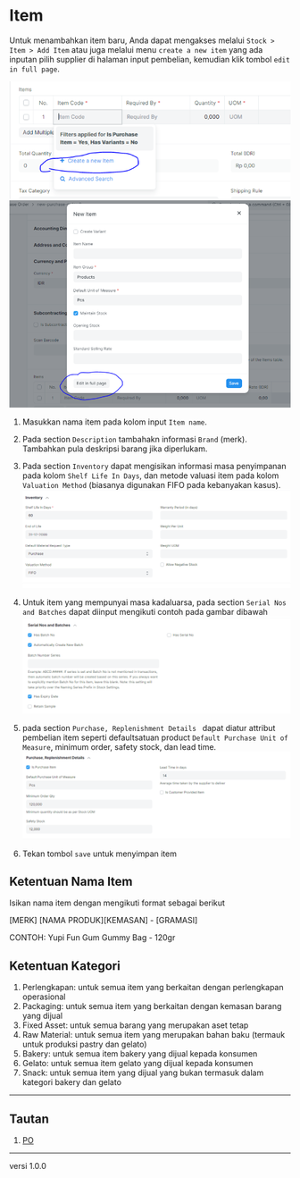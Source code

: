 # Item
Untuk menambahkan item baru, Anda dapat mengakses melalui `Stock > Item > Add Item` atau juga melalui menu `create a new item` yang ada inputan pilih supplier di halaman input pembelian, kemudian klik tombol `edit in full page`.

![](/assets/item1.PNG)
![](/assets/item2.PNG)

1. Masukkan nama item pada kolom input `Item name`.

2. Pada section `Description` tambahakn informasi `Brand` (merk). Tambahkan pula deskripsi barang jika diperlukam.

3. Pada section `Inventory` dapat mengisikan informasi masa penyimpanan pada kolom `Shelf Life In Days`, dan metode valuasi item pada kolom `Valuation Method` (biasanya digunakan FIFO pada kebanyakan kasus).
   ![](/assets/item5.PNG)

4. Untuk item yang mempunyai masa kadaluarsa, pada section `Serial Nos and Batches` dapat diinput mengikuti contoh pada gambar dibawah
   ![](/assets/item3.PNG)

5. pada section `Purchase, Replenishment Details ` dapat diatur attribut pembelian item seperti defaultsatuan product `Default Purchase Unit of Measure`, minimum order, safety stock, dan lead time.
   ![](/assets/item4.PNG)

6. Tekan tombol `save` untuk menyimpan item 

## Ketentuan Nama Item
Isikan nama item dengan mengikuti format sebagai berikut

   [MERK] [NAMA PRODUK][KEMASAN] - [GRAMASI] 
   
   CONTOH:
   Yupi Fun Gum Gummy Bag - 120gr


## Ketentuan Kategori
1. Perlengkapan: untuk semua item yang berkaitan dengan perlengkapan operasional
2. Packaging: untuk semua item yang berkaitan dengan kemasan barang yang dijual
3. Fixed Asset: untuk semua barang yang merupakan aset tetap
4. Raw Material: untuk semua item yang merupakan bahan baku (termauk untuk produksi pastry dan gelato)
5. Bakery: untuk semua item bakery yang dijual kepada konsumen
6. Gelato: untuk semua item gelato yang dijual kepada konsumen
7. Snack: untuk semua item yang dijual yang bukan termasuk dalam kategori bakery dan gelato


------------------
## Tautan
1. [PO](./po.md)

------------------
versi 1.0.0
